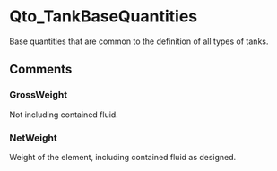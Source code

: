 # Qto_TankBaseQuantities

Base quantities that are common to the definition of all types of tanks.<!-- end of definition -->


## Comments

### GrossWeight

Not including contained fluid.

### NetWeight

Weight of the element, including contained fluid as designed.

